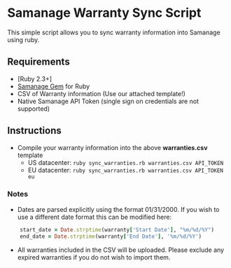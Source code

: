 # Samanage Warranty Sync Script


This simple script allows you to sync warranty information into Samanage using ruby.

## Requirements
- [Ruby 2.3+]
- [Samanage Gem](https://rubygems.org/gems/samanage) for Ruby
- CSV of Warranty information (Use our attached template!)
- Native Samanage API Token (single sign on credentials are not supported)
	

## Instructions
- Compile your warranty information into the above **warranties.csv** template
	- US datacenter: ```ruby sync_warranties.rb warranties.csv API_TOKEN```
	- EU datacenter: ```ruby sync_warranties.rb warranties.csv API_TOKEN eu```


### Notes
- Dates are parsed explicitly using the format 01/31/2000. If you wish to use a different date format this can be modified here:

```ruby
	start_date = Date.strptime(warranty['Start Date'], "%m/%d/%Y")
	end_date = Date.strptime(warranty['End Date'], '%m/%d/%Y')
```

- All warranties included in the CSV will be uploaded. Please exclude any expired warranties if you do not wish to import them.